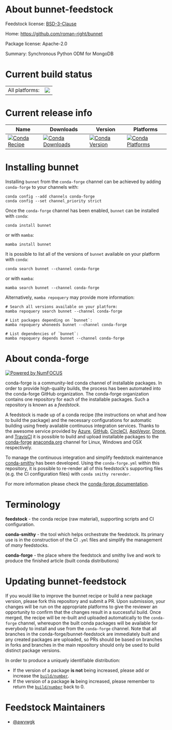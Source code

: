 About bunnet-feedstock
======================

Feedstock license: [BSD-3-Clause](https://github.com/conda-forge/bunnet-feedstock/blob/main/LICENSE.txt)

Home: https://github.com/roman-right/bunnet

Package license: Apache-2.0

Summary: Synchronous Python ODM for MongoDB

Current build status
====================


<table><tr><td>All platforms:</td>
    <td>
      <a href="https://dev.azure.com/conda-forge/feedstock-builds/_build/latest?definitionId=19687&branchName=main">
        <img src="https://dev.azure.com/conda-forge/feedstock-builds/_apis/build/status/bunnet-feedstock?branchName=main">
      </a>
    </td>
  </tr>
</table>

Current release info
====================

| Name | Downloads | Version | Platforms |
| --- | --- | --- | --- |
| [![Conda Recipe](https://img.shields.io/badge/recipe-bunnet-green.svg)](https://anaconda.org/conda-forge/bunnet) | [![Conda Downloads](https://img.shields.io/conda/dn/conda-forge/bunnet.svg)](https://anaconda.org/conda-forge/bunnet) | [![Conda Version](https://img.shields.io/conda/vn/conda-forge/bunnet.svg)](https://anaconda.org/conda-forge/bunnet) | [![Conda Platforms](https://img.shields.io/conda/pn/conda-forge/bunnet.svg)](https://anaconda.org/conda-forge/bunnet) |

Installing bunnet
=================

Installing `bunnet` from the `conda-forge` channel can be achieved by adding `conda-forge` to your channels with:

```
conda config --add channels conda-forge
conda config --set channel_priority strict
```

Once the `conda-forge` channel has been enabled, `bunnet` can be installed with `conda`:

```
conda install bunnet
```

or with `mamba`:

```
mamba install bunnet
```

It is possible to list all of the versions of `bunnet` available on your platform with `conda`:

```
conda search bunnet --channel conda-forge
```

or with `mamba`:

```
mamba search bunnet --channel conda-forge
```

Alternatively, `mamba repoquery` may provide more information:

```
# Search all versions available on your platform:
mamba repoquery search bunnet --channel conda-forge

# List packages depending on `bunnet`:
mamba repoquery whoneeds bunnet --channel conda-forge

# List dependencies of `bunnet`:
mamba repoquery depends bunnet --channel conda-forge
```


About conda-forge
=================

[![Powered by
NumFOCUS](https://img.shields.io/badge/powered%20by-NumFOCUS-orange.svg?style=flat&colorA=E1523D&colorB=007D8A)](https://numfocus.org)

conda-forge is a community-led conda channel of installable packages.
In order to provide high-quality builds, the process has been automated into the
conda-forge GitHub organization. The conda-forge organization contains one repository
for each of the installable packages. Such a repository is known as a *feedstock*.

A feedstock is made up of a conda recipe (the instructions on what and how to build
the package) and the necessary configurations for automatic building using freely
available continuous integration services. Thanks to the awesome service provided by
[Azure](https://azure.microsoft.com/en-us/services/devops/), [GitHub](https://github.com/),
[CircleCI](https://circleci.com/), [AppVeyor](https://www.appveyor.com/),
[Drone](https://cloud.drone.io/welcome), and [TravisCI](https://travis-ci.com/)
it is possible to build and upload installable packages to the
[conda-forge](https://anaconda.org/conda-forge) [anaconda.org](https://anaconda.org/)
channel for Linux, Windows and OSX respectively.

To manage the continuous integration and simplify feedstock maintenance
[conda-smithy](https://github.com/conda-forge/conda-smithy) has been developed.
Using the ``conda-forge.yml`` within this repository, it is possible to re-render all of
this feedstock's supporting files (e.g. the CI configuration files) with ``conda smithy rerender``.

For more information please check the [conda-forge documentation](https://conda-forge.org/docs/).

Terminology
===========

**feedstock** - the conda recipe (raw material), supporting scripts and CI configuration.

**conda-smithy** - the tool which helps orchestrate the feedstock.
                   Its primary use is in the construction of the CI ``.yml`` files
                   and simplify the management of *many* feedstocks.

**conda-forge** - the place where the feedstock and smithy live and work to
                  produce the finished article (built conda distributions)


Updating bunnet-feedstock
=========================

If you would like to improve the bunnet recipe or build a new
package version, please fork this repository and submit a PR. Upon submission,
your changes will be run on the appropriate platforms to give the reviewer an
opportunity to confirm that the changes result in a successful build. Once
merged, the recipe will be re-built and uploaded automatically to the
`conda-forge` channel, whereupon the built conda packages will be available for
everybody to install and use from the `conda-forge` channel.
Note that all branches in the conda-forge/bunnet-feedstock are
immediately built and any created packages are uploaded, so PRs should be based
on branches in forks and branches in the main repository should only be used to
build distinct package versions.

In order to produce a uniquely identifiable distribution:
 * If the version of a package **is not** being increased, please add or increase
   the [``build/number``](https://docs.conda.io/projects/conda-build/en/latest/resources/define-metadata.html#build-number-and-string).
 * If the version of a package **is** being increased, please remember to return
   the [``build/number``](https://docs.conda.io/projects/conda-build/en/latest/resources/define-metadata.html#build-number-and-string)
   back to 0.

Feedstock Maintainers
=====================

* [@awvwgk](https://github.com/awvwgk/)


